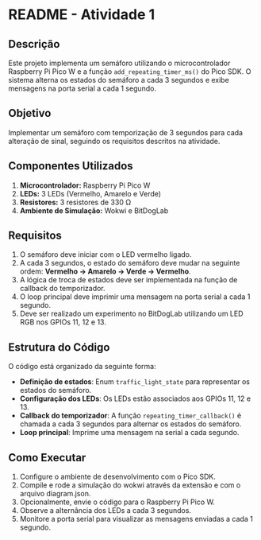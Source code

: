 # README - Atividade 1

## Descrição
Este projeto implementa um semáforo utilizando o microcontrolador Raspberry Pi Pico W e a função `add_repeating_timer_ms()` do Pico SDK. O sistema alterna os estados do semáforo a cada 3 segundos e exibe mensagens na porta serial a cada 1 segundo.

## Objetivo
Implementar um semáforo com temporização de 3 segundos para cada alteração de sinal, seguindo os requisitos descritos na atividade.

## Componentes Utilizados
1. **Microcontrolador:** Raspberry Pi Pico W
2. **LEDs:** 3 LEDs (Vermelho, Amarelo e Verde)
3. **Resistores:** 3 resistores de 330 Ω
4. **Ambiente de Simulação:** Wokwi e BitDogLab

## Requisitos
1. O semáforo deve iniciar com o LED vermelho ligado.
2. A cada 3 segundos, o estado do semáforo deve mudar na seguinte ordem: **Vermelho → Amarelo → Verde → Vermelho**.
3. A lógica de troca de estados deve ser implementada na função de callback do temporizador.
4. O loop principal deve imprimir uma mensagem na porta serial a cada 1 segundo.
5. Deve ser realizado um experimento no BitDogLab utilizando um LED RGB nos GPIOs 11, 12 e 13.

## Estrutura do Código
O código está organizado da seguinte forma:

- **Definição de estados**: Enum `traffic_light_state` para representar os estados do semáforo.
- **Configuração dos LEDs**: Os LEDs estão associados aos GPIOs 11, 12 e 13.
- **Callback do temporizador**: A função `repeating_timer_callback()` é chamada a cada 3 segundos para alternar os estados do semáforo.
- **Loop principal**: Imprime uma mensagem na serial a cada segundo.

## Como Executar
1. Configure o ambiente de desenvolvimento com o Pico SDK.
2. Compile e rode a simulação do wokwi através da extensão e com o arquivo diagram.json.
2. Opcionalmente, envie o código para o Raspberry Pi Pico W.
3. Observe a alternância dos LEDs a cada 3 segundos.
4. Monitore a porta serial para visualizar as mensagens enviadas a cada 1 segundo.

